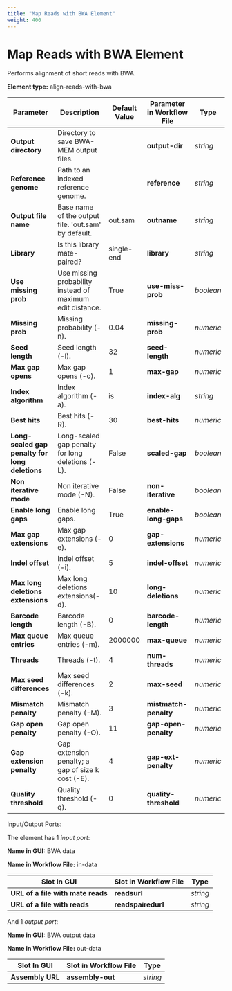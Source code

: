 ```yaml
---
title: "Map Reads with BWA Element"
weight: 400
---
```


# Map Reads with BWA Element

Performs alignment of short reads with BWA.

**Element type:** align-reads-with-bwa

| Parameter                   | Description                                       | Default Value | Parameter in Workflow File | Type     |
|-----------------------------|---------------------------------------------------|---------------|-----------------------------|----------|
| **Output directory**        | Directory to save BWA-MEM output files.           |               | **output-dir**              | _string_ |
| **Reference genome**        | Path to an indexed reference genome.              |               | **reference**               | _string_ |
| **Output file name**        | Base name of the output file. 'out.sam' by default.| out.sam       | **outname**                 | _string_ |
| **Library**                 | Is this library mate-paired?                      | single-end    | **library**                 | _string_ |
| **Use missing prob**        | Use missing probability instead of maximum edit distance.| True         | **use-miss-prob**           | _boolean_|
| **Missing prob**            | Missing probability (-n).                         | 0.04          | **missing-prob**            | _numeric_|
| **Seed length**             | Seed length (-l).                                 | 32            | **seed-length**             | _numeric_|
| **Max gap opens**           | Max gap opens (-o).                               | 1             | **max-gap**                 | _numeric_|
| **Index algorithm**         | Index algorithm (-a).                             | is            | **index-alg**               | _string_ |
| **Best hits**               | Best hits (-R).                                   | 30            | **best-hits**               | _numeric_|
| **Long-scaled gap penalty for long deletions** | Long-scaled gap penalty for long deletions (-L). | False       | **scaled-gap**              | _boolean_|
| **Non iterative mode**      | Non iterative mode (-N).                          | False         | **non-iterative**           | _boolean_|
| **Enable long gaps**        | Enable long gaps.                                 | True          | **enable-long-gaps**        | _boolean_|
| **Max gap extensions**      | Max gap extensions (-e).                          | 0             | **gap-extensions**          | _numeric_|
| **Indel offset**            | Indel offset (-i).                                | 5             | **indel-offset**            | _numeric_|
| **Max long deletions extensions** | Max long deletions extensions(-d).           | 10            | **long-deletions**          | _numeric_|
| **Barcode length**          | Barcode length (-B).                              | 0             | **barcode-length**          | _numeric_|
| **Max queue entries**       | Max queue entries (-m).                           | 2000000       | **max-queue**               | _numeric_|
| **Threads**                 | Threads (-t).                                     | 4             | **num-threads**             | _numeric_|
| **Max seed differences**    | Max seed differences (-k).                        | 2             | **max-seed**                | _numeric_|
| **Mismatch penalty**        | Mismatch penalty (-M).                            | 3             | **mistmatch-penalty**       | _numeric_|
| **Gap open penalty**        | Gap open penalty (-O).                            | 11            | **gap-open-penalty**        | _numeric_|
| **Gap extension penalty**   | Gap extension penalty; a gap of size k cost (-E). | 4             | **gap-ext-penalty**         | _numeric_|
| **Quality threshold**       | Quality threshold (-q).                           | 0             | **quality-threshold**       | _numeric_|

Input/Output Ports:

The element has 1 _input port_:

**Name in GUI:** BWA data

**Name in Workflow File:** in-data

| Slot In GUI                          | Slot in Workflow File | Type     |
|--------------------------------------|-----------------------|----------|
| **URL of a file with mate reads**    | **readsurl**          | _string_ |
| **URL of a file with reads**         | **readspairedurl**    | _string_ |

And 1 _output port_:

**Name in GUI:** BWA output data

**Name in Workflow File:** out-data

| Slot In GUI      | Slot in Workflow File | Type     |
|------------------|-----------------------|----------|
| **Assembly URL** | **assembly-out**      | _string_ |
